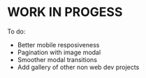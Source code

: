 # WORK IN PROGESS

To do:

* Better mobile resposiveness
* Pagination with image modal
* Smoother modal transitions
* Add gallery of other non web dev projects